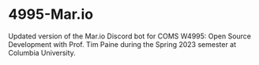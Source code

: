 # 4995-Mar.io
Updated version of the Mar.io Discord bot for COMS W4995: Open Source Development with Prof. Tim Paine during the Spring 2023 semester at Columbia University.
